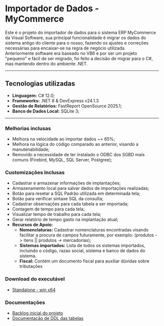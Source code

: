 # Importador de Dados - MyCommerce

Este é o projeto do importador de dados para o sistema ERP MyCommerce da Visual Software, sua principal funcionalidade é migrar os dados do sistema antigo do cliente para o nosso, fazendo os ajustes e correções necessárias para encaixar-se na regra de negócio utilizada.
<br>Anteriormente software era baseado no VB6 e por ser um projeto "pequeno" e fácil de ser migrado, foi feito a decisão de migrar para o C#, mas mantendo dentro do ambiente .NET.

<hr>

## Tecnologias utilizadas
- <b>Linguagem:</b> C# 12.0;
- <b>Frameworks:</b> .NET 8 & DevExpress v24.1.3
- <b>Gestão de Relatórios:</b> FastReport OpenSource 2025.1;
- <b>Banco de Dados Local:</b> SQLite 3;

<hr>

### Melhorias inclusas
- Melhora na velocidade ao importar dados ~= 65%;
- Melhora na lógica do código comparado ao anterior, visando a manutenabilidade;
- Removido a necessidade de ter instalado o ODBC dos SGBD mais comuns (Firebird, MySQL, SQL Server, Postgree);

### Customizações Inclusas
- Cadastrar e armazenar informações de implantações;
- Armazenamento local para salvar dados de importações realizadas;
- Botão para resetar a SQL Padrão utilizada em determinada tela;
- Botão para verificar sintaxe SQL da consulta;
- Cadastrar observações para cada tabela a ser importada;
- Contagem de tempo para cada tela;
- Visualizar tempo de trabalho para cada tela;
- Gerar relatório de tempo gasto na implantação atual;
- <b>Recursos de Apoio:</b>
  - <b>Nomenclaturas:</b> Cadastrar nomenclaturas encontradas visando facilitar a procura de campos futuramente, por exemplo: (produtos -> itens || produtos -> mercadorias);
  - <b>Sistemas importados:</b> Lista de todos os sistemas importados, incluindo o código, razao social, sistema e banco de dados do sistema.
  - <b>Fiscal:</b> Contém um documento fiscal para auxiliar dúvidas sobre tributações

### Download do executável 

 - <a href="https://drive.google.com/file/d/106Bib2KGhAzKRkl9Q3MAU4anwSOYmMQG">Standalone - win x64</a>

### Documentações
  - <a href="https://github.com/lucasfranzenn/importadorvs/blob/main/Importador/Documentacao/backlog.md"> Backlog inicial do projeto</a>
  - <a href="https://github.com/lucasfranzenn/importadorvs/blob/main/Importador/Documentacao/DDL%20Tabelas.txt">Documentação de DDL das tabelas</a>
